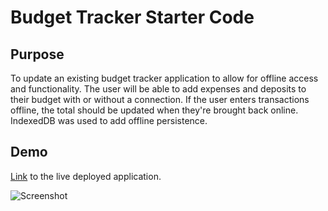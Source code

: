 # Budget Tracker Starter Code

## Purpose
To update an existing budget tracker application to allow for offline access and functionality. The user will be able to add expenses and deposits to their budget with or without a connection. If the user enters transactions offline, the total should be updated when they're brought back online. IndexedDB was used to add offline persistence.

## Demo
[Link](https://peaceful-tor-74218.herokuapp.com/) to the live deployed application.

![Screenshot]()
